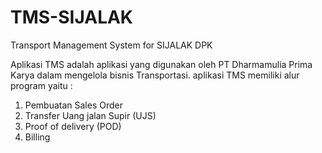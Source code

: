 # TMS-SIJALAK
Transport Management System for SIJALAK DPK

Aplikasi TMS adalah aplikasi yang digunakan oleh PT Dharmamulia Prima Karya dalam mengelola bisnis Transportasi.
aplikasi TMS memiliki alur program yaitu :
1. Pembuatan Sales Order
2. Transfer Uang jalan Supir (UJS)
3. Proof of delivery (POD) 
4. Billing
